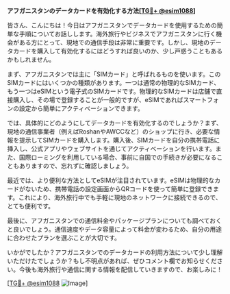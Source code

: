 **アフガニスタンのデータカードを有効化する方法[[TG💪+ @esim1088](https://t.me/s/esim1088)]**

皆さん、こんにちは！今日はアフガニスタンでデータカードを使用するための簡単な手順についてお話しします。海外旅行やビジネスでアフガニスタンに行く機会がある方にとって、現地での通信手段は非常に重要です。しかし、現地のデータカードを購入して有効化するにはどうすれば良いのか、少し戸惑うこともあるかもしれません。

まず、アフガニスタンでは主に「SIMカード」と呼ばれるものを使います。このSIMカードにはいくつかの種類があります。一つは通常の物理的なSIMカード、もう一つはeSIMという電子式のSIMカードです。物理的なSIMカードは店舗で直接購入し、その場で登録することが一般的ですが、eSIMであればスマートフォンの設定から簡単にアクティベーションできます。

では、具体的にどのようにしてデータカードを有効化するのでしょうか？まず、現地の通信事業者（例えばRoshanやAWCCなど）のショップに行き、必要な情報を提示してSIMカードを購入します。購入後、SIMカードを自分の携帯電話に挿入し、公式アプリやウェブサイトを通じてアクティベーションを行います。また、国際ローミングを利用している場合、事前に自国での手続きが必要になることもありますので、忘れずに確認しましょう。

最近では、より便利な方法としてeSIMが注目されています。eSIMは物理的なカードがないため、携帯電話の設定画面からQRコードを使って簡単に登録できます。これにより、海外旅行中でも手軽に現地のネットワークに接続できるので、とても便利です。

最後に、アフガニスタンでの通信料金やパッケージプランについても調べておくと良いでしょう。通信速度やデータ容量によって料金が変わるため、自分の用途に合わせたプランを選ぶことが大切です。

いかがでしたか？アフガニスタンでのデータカードの利用方法について少し理解いただけたでしょうか？もし不明点があれば、ぜひコメント欄でお知らせください。今後も海外旅行や通信に関する情報を配信していきますので、お楽しみに！

[[TG💪+ @esim1088](https://t.me/s/esim1088) ![Image](https://i.postimg.cc/Y0z9fWf4/image.png)]